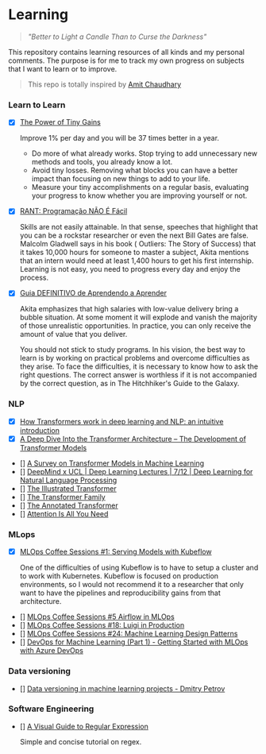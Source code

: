 # Learning

> _"Better to Light a Candle Than to Curse the Darkness"_

This repository contains learning resources of all kinds and my personal comments. The purpose is for me to track my own progress on subjects that I want to learn or to improve.

> This repo is totally inspired by [Amit Chaudhary](https://github.com/amitness/learning)

### Learn to Learn
- [X] [The Power of Tiny Gains](https://jamesclear.com/continuous-improvement)
    
    Improve 1% per day and you will be 37 times better in a year.
    * Do more of what already works. Stop trying to add unnecessary new methods and tools, you already know a lot. 
    * Avoid tiny losses. Removing what blocks you can have a better impact than focusing on new things to add to your life.
    * Measure your tiny accomplishments on a regular basis, evaluating your progress to know whether you are improving yourself or not.
- [X] [RANT: Programação NÃO É Fácil](https://www.youtube.com/watch?v=V7oUDL7E1g4)

    Skills are not easily attainable. In that sense, speeches that highlight that you can be a rockstar researcher or even the next Bill Gates are false. Malcolm Gladwell says in his book ( Outliers: The Story of Success) that it takes 10,000 hours for someone to master a subject, Akita mentions that an intern would need at least 1,400 hours to get his first internship. Learning is not easy, you need to progress every day and enjoy the process.
- [X] [Guia DEFINITIVO de Aprendendo a Aprender](https://www.youtube.com/watch?v=oUPaJxk6TZ0)

    Akita emphasizes that high salaries with low-value delivery bring a bubble situation. At some moment it will explode and vanish the majority of those unrealistic opportunities. 
    In practice, you can only receive the amount of value that you deliver.

    You should not stick to study programs. In his vision, the best way to learn is by working on practical problems and overcome difficulties as they arise.
    To face the difficulties, it is necessary to know how to ask the right questions. The correct answer is worthless if it is not accompanied by the correct question, as in The Hitchhiker's Guide to the Galaxy.

### NLP
- [X] [How Transformers work in deep learning and NLP: an intuitive introduction](https://theaisummer.com/transformer/)
- [X] [A Deep Dive Into the Transformer Architecture – The Development of Transformer Models](https://blog.exxactcorp.com/a-deep-dive-into-the-transformer-architecture-the-development-of-transformer-models/)
- [] [A Survey on Transformer Models in Machine Learning](https://hannes-stark.com/assets/transformer_survey.pdf)
- [] [DeepMind x UCL | Deep Learning Lectures | 7/12 | Deep Learning for Natural Language Processing](https://www.youtube.com/watch?v=8zAP2qWAsKg&feature=youtu.be&ab_channel=DeepMind)
- [] [The Illustrated Transformer](http://jalammar.github.io/illustrated-transformer/)
- [] [The Transformer Family](https://lilianweng.github.io/lil-log/2020/04/07/the-transformer-family.html)
- [] [The Annotated Transformer](https://nlp.seas.harvard.edu/2018/04/03/attention.html)
- [] [Attention Is All You Need](https://arxiv.org/pdf/1706.03762v5.pdf)

### MLops
- [X] [MLOps Coffee Sessions #1: Serving Models with Kubeflow](https://www.youtube.com/watch?v=NNXoZ53gHyE&list=PL3vkEKxWd-ut8z29en9gIluPXkMM3ISIr&index=1)
    
    One of the difficulties of using Kubeflow is to have to setup a cluster and to work with Kubernetes. Kubeflow is focused on production environments, so I would not recommend it to a researcher that only want to have the pipelines and reproducibility gains from that architecture.
- [] [MLOps Coffee Sessions #5 Airflow in MLOps](https://www.youtube.com/watch?v=7dcUWLrGLMw&list=PL3vkEKxWd-ut8z29en9gIluPXkMM3ISIr&index=5)
- [] [MLOps Coffee Sessions #18: Luigi in Production](https://www.youtube.com/watch?v=ShBod1yXUeg&list=PL3vkEKxWd-ut8z29en9gIluPXkMM3ISIr&index=16)
- [] [MLOps Coffee Sessions #24: Machine Learning Design Patterns](https://www.youtube.com/watch?v=nwsTV2Q4hI0&list=PL3vkEKxWd-ut8z29en9gIluPXkMM3ISIr&index=22)
- [] [DevOps for Machine Learning (Part 1) - Getting Started with MLOps with Azure DevOps](https://www.youtube.com/watch?v=YAqTt4DYIbw)

### Data versioning
- [] [Data versioning in machine learning projects - Dmitry Petrov](https://www.youtube.com/watch?v=BneW7jgB298)

### Software Engineering
- [] [A Visual Guide to Regular Expression](https://amitness.com/regex/)

    Simple and concise tutorial on regex.